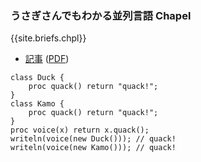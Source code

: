 ### うさぎさんでもわかる並列言語 Chapel

{{site.briefs.chpl}}

- [記事](chpl) ([PDF](chpl.pdf))

```Chapel
class Duck {
	proc quack() return "quack!";
}
class Kamo {
	proc quack() return "quack!";
}
proc voice(x) return x.quack();
writeln(voice(new Duck())); // quack!
writeln(voice(new Kamo())); // quack!
```
